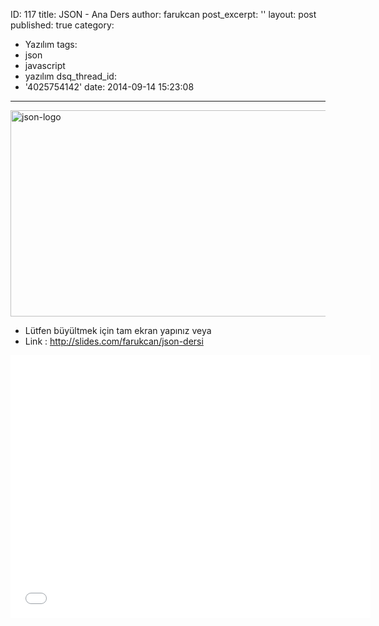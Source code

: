 ID: 117
title: JSON - Ana Ders
author: farukcan
post_excerpt: ''
layout: post
published: true
category:
  - Yazılım
tags:
  - json
  - javascript
  - yazılım
dsq_thread_id:
  - '4025754142'
date: 2014-09-14 15:23:08
---
<a href="/html/uploads/2014/09/json-logo.png"><img src="/html/uploads/2014/09/json-logo.png" alt="json-logo" width="690" height="330" class="alignnone size-full wp-image-220" /></a>
<ul>
	<li>
		L&uuml;tfen b&uuml;y&uuml;ltmek i&ccedil;in tam ekran yapınız veya
	</li>
	<li>
		Link : <a href="http://slides.com/farukcan/json-dersi">http://slides.com/farukcan/json-dersi</a>
	</li>
</ul>

<p>
<iframe src="//slides.com/farukcan/json-dersi/embed?style=light" width="576" height="420" scrolling="no" frameborder="0" webkitallowfullscreen mozallowfullscreen allowfullscreen></iframe>